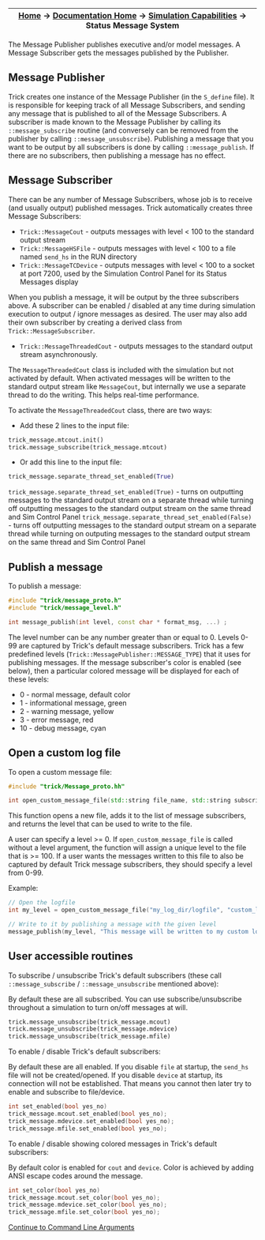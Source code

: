 | [Home](/trick) → [Documentation Home](../Documentation-Home) → [Simulation Capabilities](Simulation-Capabilities) → Status Message System |
|------------------------------------------------------------------|

The Message Publisher publishes executive and/or model messages. A Message Subscriber gets the messages published by the Publisher.

## Message Publisher 

Trick creates one instance of the Message Publisher (in the `S_define` file). It is responsible for keeping track of all Message Subscribers,
and sending any message that is published to all of the Message Subscribers. A subscriber is made known to the Message Publisher by calling its
`::message_subscribe` routine (and conversely can be removed from the publisher by calling `::message_unsubscribe`).
Publishing a message that you want to be output by all subscribers is done by calling `::message_publish`.
If there are no subscribers, then publishing a message has no effect.

## Message Subscriber

There can be any number of Message Subscribers, whose job is to receive (and usually output) published messages. Trick automatically creates three Message Subscribers:
- `Trick::MessageCout` - outputs messages with level < 100 to the standard output stream
- `Trick::MessageHSFile` - outputs messages with level < 100 to a file named `send_hs` in the RUN directory
- `Trick::MessageTCDevice` - outputs messages with level < 100 to a socket at port 7200, used by the Simulation Control Panel for its Status Messages display

When you publish a message, it will be output by the three subscribers above.
A subscriber can be enabled / disabled at any time during simulation execution to output / ignore messages as desired.
The user may also add their own subscriber by creating a derived class from `Trick::MessageSubscriber`.

- `Trick::MessageThreadedCout` - outputs messages to the standard output stream asynchronously.

The `MessageThreadedCout` class is included with the simulation but not activated by default.  When activated messages will be written to the standard output stream like `MessageCout`, but internally we use a separate thread to do the writing.  This helps real-time performance.

To activate the `MessageThreadedCout` class, there are two ways:
- Add these 2 lines to the input file:

```python
trick_message.mtcout.init()
trick.message_subscribe(trick_message.mtcout)
```

- Or add this line to the input file:
```python
trick_message.separate_thread_set_enabled(True)
```

`trick_message.separate_thread_set_enabled(True)`  - turns on outputting messages to the standard output stream on a separate thread while turning off outputting messages to the standard output stream on the same thread and Sim Control Panel
`trick_message.separate_thread_set_enabled(False)` - turns off outputting messages to the standard output stream on a separate thread while turning on outputing messages to the standard output stream on the same thread and Sim Control Panel 

## Publish a message

To publish a message:

```cpp
#include "trick/message_proto.h"
#include "trick/message_level.h"

int message_publish(int level, const char * format_msg, ...) ;
```

The level number can be any number greater than or equal to 0. Levels 0-99 are captured by Trick's default message subscribers. Trick has a few predefined levels (`Trick::MessagePublisher::MESSAGE_TYPE`) that it uses for publishing messages.
If the message subscriber's color is enabled (see below), then a particular colored message will be displayed for each of these levels:
- 0 - normal message, default color
- 1 - informational message, green
- 2 - warning message, yellow
- 3 - error message, red
- 10 - debug message, cyan

## Open a custom log file

To open a custom message file:

```cpp
#include "trick/Message_proto.hh"

int open_custom_message_file(std::string file_name, std::string subscriber_name, int level = -1);
```

This function opens a new file, adds it to the list of message subscribers, and returns the level that can be used to write to the file.

A user can specify a level >= 0. If `open_custom_message_file` is called without a level argument, the function will assign a unique level to the file that is >= 100. If a user wants the messages written to this file to also be captured by default Trick message subscribers, they should specify a level from 0-99. 

Example:
```cpp
// Open the logfile
int my_level = open_custom_message_file("my_log_dir/logfile", "custom_log");

// Write to it by publishing a message with the given level
message_publish(my_level, "This message will be written to my custom logfile");
```

## User accessible routines

To subscribe / unsubscribe Trick's default subscribers (these call `::message_subscribe` / `::message_unsubscribe` mentioned above):

By default these are all subscribed. You can use subscribe/unsubscribe throughout a simulation to turn on/off messages at will.

```python
trick.message_unsubscribe(trick_message.mcout)
trick.message_unsubscribe(trick_message.mdevice)
trick.message_unsubscribe(trick_message.mfile)
```

To enable / disable Trick's default subscribers:

By default these are all enabled. If you disable `file` at startup, the `send_hs` file will not be created/opened. If you disable `device` at startup, its connection will not be established.
That means you cannot then later try to enable and subscribe to file/device.

```cpp
int set_enabled(bool yes_no)
trick_message.mcout.set_enabled(bool yes_no);
trick_message.mdevice.set_enabled(bool yes_no);
trick_message.mfile.set_enabled(bool yes_no);
```

To enable / disable showing colored messages in Trick's default subscribers:

By default color is enabled for `cout` and `device`. Color is achieved by adding ANSI escape codes around the message.

```cpp
int set_color(bool yes_no)
trick_message.mcout.set_color(bool yes_no);
trick_message.mdevice.set_color(bool yes_no);
trick_message.mfile.set_color(bool yes_no);
```

[Continue to Command Line Arguments](Command-Line-Arguments)

